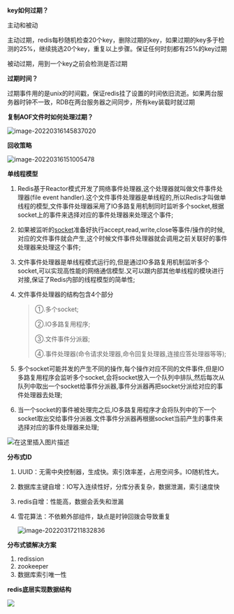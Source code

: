 **key如何过期？**

主动和被动

主动过期，redis每秒随机检查20个key，删除过期的key，如果过期的key多于检测的25%，继续挑选20个key，重复以上步骤。保证任何时刻都有25%的key过期

被动过期，用到一个key之前会检测是否过期

**过期时间？**

过期事件用的是unix的时间戳，保证redis挂了设置的时间依旧流逝。如果两台服务器时钟不一致，RDB在两台服务器之间同步，所有key装载时就过期

**复制AOF文件时如何处理过期？**

![image-20220316145837020](E:\学习笔记\typora\img\image-20220316145837020.png)

**回收策略**

![image-20220316151005478](E:\学习笔记\typora\img\image-20220316151005478.png)

**单线程模型**

1. Redis基于Reactor模式开发了网络事件处理器,这个处理器就叫做文件事件处理器(file event handler).这个文件事件处理器是单线程的,所以Redis才叫做单线程的模型,文件事件处理器采用了IO多路复用机制同时监听多个socket,根据socket上的事件来选择对应的事件处理器来处理这个事件;

2. 如果被监听的[socket](https://so.csdn.net/so/search?q=socket&spm=1001.2101.3001.7020)准备好执行accept,read,write,close等事件/操作的时候,对应的文件事件就会产生,这个时候文件事件处理器就会调用之前关联好的事件处理器来处理这个事件;

3. 文件事件处理器是单线程模式运行的,但是通过IO多路复用机制监听多个socket,可以实现高性能的网络通信模型.又可以跟内部其他单线程的模块进行对接,保证了Redis内部的线程模型的简单性;

4. 文件事件处理器的结构包含4个部分

   > ①.多个socket;
   >
   > ②.IO多路复用程序;
   >
   > ③.文件事件分派器;
   >
   > ④.事件处理器(命令请求处理器,命令回复处理器,连接应答处理器等等);

5. 多个socket可能并发的产生不同的操作,每个操作对应不同的文件事件,但是IO多路复用程序会监听多个socket,会将socket放入一个队列中排队,然后每次从队列中取出一个socket给事件分派器,事件分派器再把socket分派给对应的事件处理器去处理;
6. 当一个socket的事件被处理完之后,IO多路复用程序才会将队列中的下一个socket取出交给事件分派器.文件事件分派器再根据socket当前产生的事件来选择对应的事件处理器来处理;

![在这里插入图片描述](https://img-blog.csdnimg.cn/20190918215924363.png?x-oss-process=image/watermark,type_ZmFuZ3poZW5naGVpdGk,shadow_10,text_aHR0cHM6Ly9ibG9nLmNzZG4ubmV0L3hwX3hweHA=,size_16,color_FFFFFF,t_70)

**分布式ID**

1. UUID：无需中央控制器，生成快。索引效率差，占用空间多。IO随机性大。

2. 数据库主键自增：IO写入连续性好，分库分表复杂，数据泄漏，索引速度快

3. redis自增：性能高，数据会丢失和泄漏

4. 雪花算法：不依赖外部组件，缺点是时钟回拨会导致重复

   ![image-20220317211832836](E:\学习笔记\typora\img\image-20220317211832836.png)

**分布式锁解决方案**

1. redission
2. zookeeper
3. 数据库索引唯一性

**redis底层实现数据结构**

![](E:\学习笔记\typora\img\redisb.png)

